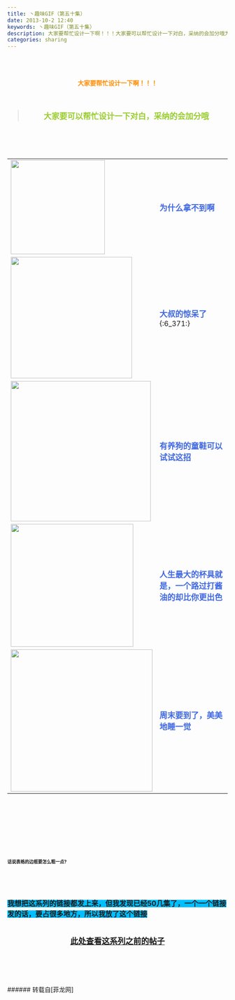 ```yaml
---
title: 丶趣味GIF（第五十集）
date: 2013-10-2 12:40
keywords: 丶趣味GIF（第五十集）
description: 大家要帮忙设计一下啊！！！大家要可以帮忙设计一下对白，采纳的会加分哦为什么拿不到啊大叔的惊呆了{:6_371:}有养狗的童鞋可以试试这招人生最大的杯具就是，一个路过打酱油的却比你更出色周末要到了，美美地睡一觉话说表格的边框要怎么粗一点?我想把这系列的链接都发上来，但我发现已经50几集了，一个一个链接发的话，要占很多地方，所以我放了这个链接此处查看这系列之前的帖子
categories: sharing
---
```

<td class="t_f" id="postmessage_57100">

<br/>
<br/>
<div align="center"><strong><font color="#ff8c00"><br/>
</font></strong></div><div align="center"><strong><font color="#ff8c00">大家要帮忙设计一下啊！！！</font></strong></div><br/>
<strong><font size="4"><br/>
</font></strong><div align="center"><div class="quote"><blockquote><strong><font size="4"><font color="#9acd32">大家要可以帮忙设计一下对白，采纳的会加分哦</font></font></strong><img alt="" border="0" onclick="" onmouseover="" smilieid="98" src="static/image/smiley/qiubilong/14.gif"/></blockquote></div><br/>
<strong><font size="4"><br/>
</font></strong><br/>
<table cellspacing="0" class="t_table"><tr><td>

<img aid="22464" class="zoom" data-cf-modified-e3a9886abb00d594e604ee83-="" file="data/attachment/forum/201310/02/123131nkks7wnehksb9zlk.gif" id="aimg_22464" inpost="1" onclick="" onmouseover="" src="http://www.flw.ph/data/attachment/forum/201310/02/123131nkks7wnehksb9zlk.gif" width="215" zoomfile="data/attachment/forum/201310/02/123131nkks7wnehksb9zlk.gif"/>


</td><td><font size="4"><font color="#4169e1"><strong>为什么拿不到啊</strong></font></font></td></tr><tr><td>

<img aid="22465" class="zoom" data-cf-modified-e3a9886abb00d594e604ee83-="" file="data/attachment/forum/201310/02/123147yegak7vcfl56857a.gif" id="aimg_22465" inpost="1" onclick="" onmouseover="" src="http://www.flw.ph/data/attachment/forum/201310/02/123147yegak7vcfl56857a.gif" width="277" zoomfile="data/attachment/forum/201310/02/123147yegak7vcfl56857a.gif"/>


</td><td><font size="4"><font color="#4169e1"><strong>大叔的惊呆了</strong></font></font>{:6_371:}</td></tr><tr><td>

<img aid="22470" class="zoom" data-cf-modified-e3a9886abb00d594e604ee83-="" file="data/attachment/forum/201310/02/123450hkngkwwuu5e5junu.gif" id="aimg_22470" inpost="1" onclick="" onmouseover="" src="http://www.flw.ph/data/attachment/forum/201310/02/123450hkngkwwuu5e5junu.gif" width="320" zoomfile="data/attachment/forum/201310/02/123450hkngkwwuu5e5junu.gif"/>


</td><td><font size="4"><font color="#4169e1"><strong>有养狗的童鞋可以试试这招</strong></font></font><img alt="" border="0" onclick="" onmouseover="" smilieid="249" src="static/image/smiley/Xiongmao/24.gif"/></td></tr><tr><td>

<img aid="22468" class="zoom" data-cf-modified-e3a9886abb00d594e604ee83-="" file="data/attachment/forum/201310/02/123248f2p7xm9zsvx4pz2s.gif" id="aimg_22468" inpost="1" onclick="" onmouseover="" src="http://www.flw.ph/data/attachment/forum/201310/02/123248f2p7xm9zsvx4pz2s.gif" width="280" zoomfile="data/attachment/forum/201310/02/123248f2p7xm9zsvx4pz2s.gif"/>


</td><td><font size="4"><font color="#4169e1"><strong>人生最大的杯具就是，一个路过打酱油的却比你更出色</strong></font></font><img alt="" border="0" onclick="" onmouseover="" smilieid="249" src="static/image/smiley/Xiongmao/24.gif"/></td></tr><tr><td>

<img aid="22469" class="zoom" data-cf-modified-e3a9886abb00d594e604ee83-="" file="data/attachment/forum/201310/02/123320tbqwpgqw5q5f5m3z.gif" id="aimg_22469" inpost="1" onclick="" onmouseover="" src="http://www.flw.ph/data/attachment/forum/201310/02/123320tbqwpgqw5q5f5m3z.gif" width="324" zoomfile="data/attachment/forum/201310/02/123320tbqwpgqw5q5f5m3z.gif"/>


</td><td><font size="4"><font color="#4169e1"><strong>周末要到了，美美地睡一觉</strong></font></font><img alt="" border="0" onclick="" onmouseover="" smilieid="95" src="static/image/smiley/qiubilong/19.gif"/></td></tr></table></div><strong><font size="4"><strong><font size="4"><br/>
</font></strong></font><br/>
<br/>
<div align="center"><font size="4"><img alt="" border="0" onclick="" onmouseover="" smilieid="249" src="static/image/smiley/Xiongmao/24.gif"/></font></div><font size="4"><strong><font size="4"><br/>
</font></strong></font><br/>
<font size="4"><strong><font size="4"><br/>
</font></strong></font><br/>
<font size="1">话说表格的边框要怎么粗一点?</font></strong><img alt="" border="0" onclick="" onmouseover="" smilieid="249" src="static/image/smiley/Xiongmao/24.gif"/><strong><font size="1"><br/>
</font></strong><br/>
<strong><font size="1"><br/>
</font></strong><br/>
<strong><font size="1"><br/>
</font></strong><br/>
<strong><font style="background-color:rgb(0, 191, 255)"><font size="3">我想把这系列的链接都发上来，但我发现已经50几集了，一个一个链接发的话，要占很多地方，所以我放了这个链接</font></font></strong><strong><font style="background-color:rgb(0, 191, 255)"><font size="3"><br/>
</font></font></strong><br/>
<strong><font style="background-color:rgb(0, 191, 255)"><font size="3"><br/>
<div align="center"><img alt="" border="0" onclick="" onmouseover="" smilieid="249" src="static/image/smiley/Xiongmao/24.gif"/><font size="4"><font color="#ff0000"><strong><a href="http://www.flw.ph/home.php?mod=space&amp;uid=41&amp;do=thread&amp;view=me&amp;from=space" target="_blank">此处查看这系列之前的帖子</a></strong></font></font><img alt="" border="0" onclick="" onmouseover="" smilieid="249" src="static/image/smiley/Xiongmao/24.gif"/></div><br/>
</font></font></strong><br/>
<br/>
<br/>
<br/>
</td>
###### 转载自[菲龙网]